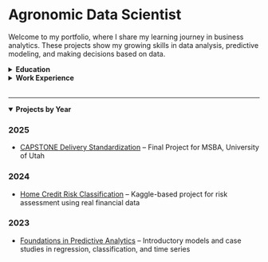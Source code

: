 # Agronomic Data Scientist

Welcome to my portfolio, where I share my learning journey in business analytics. These projects show my growing skills in data analysis, predictive modeling, and making decisions based on data.

<details>
  <summary><strong>Education</strong></summary>
  
  <ul>
    <li><strong>Master of Science in Business Analytics</strong><br>University of Utah, Salt Lake City, UT, United States</li>
    <li><strong>MBA in Business and Entrepreneurship</strong><br>PUC RS, Porto Alegre, Brazil</li>
    <li><strong>Specialist in Soil Management</strong><br>Esalq USP, Piracicaba, Brazil</li>
    <li><strong>Bachelor's Degree in Agronomy</strong><br>UEL, Londrina, Brazil</li>
  </ul>

</details>

<details>
  <summary><strong>Work Experience</strong></summary>

  <ul>
    <li><strong>Inventory Data Manager</strong><br>The University of Utah Campus Store, April 2023-present</li>
    <li><strong>Founder/CEO/Senior Crop Advisor</strong><br>Apta Agribusiness, July 2010 - July 2023</li>
    <li><strong>Junior Crop Advisor and Precision Agriculture Analyst</strong><br>Insolo Agricultural Management, August 2004 - June 2010</li>
  </ul>

</details>

<br>
<hr>

<details open>
  <summary><strong>Projects by Year</strong></summary>

### 2025
- [CAPSTONE Delivery Standardization](https://kleytonrps.github.io/CAPSTONE_Delivery_Standardization/) – Final Project for MSBA, University of Utah

### 2024
- [Home Credit Risk Classification](https://kleytonrps.github.io/Home_Credit_Project/) – Kaggle-based project for risk assessment using real financial data

### 2023
- [Foundations in Predictive Analytics](https://kleytonrps.github.io/Foundations_Predictive_Analytics/) – Introductory models and case studies in regression, classification, and time series

</details>



